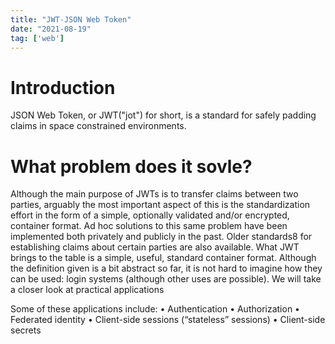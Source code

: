 ```yaml
---
title: "JWT-JSON Web Token"
date: "2021-08-19"
tag: ['web']
---
```


# Introduction
JSON Web Token, or JWT("jot") for short, is a standard for safely padding claims in space constrained environments.

# What problem does it sovle?
Although the main purpose of JWTs is to transfer claims between two parties, arguably the most important aspect of this is the standardization effort in the form of a simple, optionally validated and/or encrypted, container format. Ad hoc solutions to this same problem have been implemented both privately and publicly in the past. Older standards8 for establishing claims about certain parties are also available. What JWT brings to the table is a simple, useful, standard container
format.
Although the definition given is a bit abstract so far, it is not hard to imagine how they can be used: login systems (although other uses are possible). We will take a closer look at practical applications

Some of these applications include:
• Authentication
• Authorization
• Federated identity
• Client-side sessions (“stateless” sessions)
• Client-side secrets 

